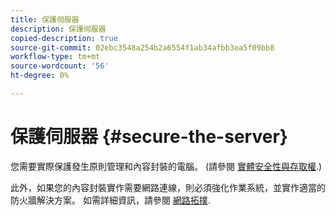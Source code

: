 ```yaml
---
title: 保護伺服器
description: 保護伺服器
copied-description: true
source-git-commit: 02ebc3548a254b2a6554f1ab34afbb3ea5f09bb8
workflow-type: tm+mt
source-wordcount: '56'
ht-degree: 0%

---
```


# 保護伺服器 {#secure-the-server}

您需要實際保護發生原則管理和內容封裝的電腦。 (請參閱 [實體安全性與存取權](../../aaxs-secure-deployment-guidelines/physical-sec-and-access.md).)

此外，如果您的內容封裝實作需要網路連線，則必須強化作業系統，並實作適當的防火牆解決方案。 如需詳細資訊，請參閱 [網路拓撲](../../aaxs-secure-deployment-guidelines/overview/network-topology.md).
